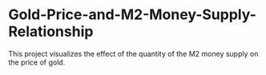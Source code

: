 # Gold-Price-and-M2-Money-Supply-Relationship
This project visualizes the effect of the quantity of the M2 money supply on the price of gold.
